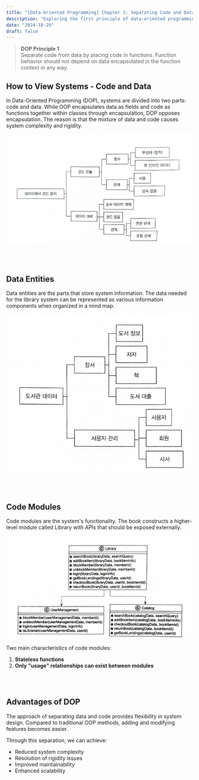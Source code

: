 ```yaml
---
title: "[Data-Oriented Programming] Chapter 2: Separating Code and Data"
description: "Exploring the first principle of data-oriented programming: separating code and data, and examining new perspectives on viewing systems."
date: "2024-10-29"
draft: false
---
```


> **DOP Principle 1**  
> Separate code from data by placing code in functions. Function behavior should not depend on data encapsulated in the function context in any way.

## How to View Systems - Code and Data

In Data-Oriented Programming (DOP), systems are divided into two parts: code and data. While OOP encapsulates data as fields and code as functions together within classes through encapsulation, DOP opposes encapsulation. The reason is that the mixture of data and code causes system complexity and rigidity.

![Diagram showing the difference between Object-Oriented Programming and Data-Oriented Programming](./diagram-1.webp)

<br></br>

## Data Entities

Data entities are the parts that store system information. The data needed for the library system can be represented as various information components when organized in a mind map.

![Mind map diagram showing data components of the library system](./diagram-2.webp)

<br></br>

## Code Modules

Code modules are the system's functionality. The book constructs a higher-level module called Library with APIs that should be exposed externally.

![Architecture diagram showing the code module structure of the library system](./diagram-3.webp)

Two main characteristics of code modules:

1. **Stateless functions**
2. **Only "usage" relationships can exist between modules**

<br></br>

## Advantages of DOP

The approach of separating data and code provides flexibility in system design. Compared to traditional OOP methods, adding and modifying features becomes easier.

Through this separation, we can achieve:
- Reduced system complexity
- Resolution of rigidity issues
- Improved maintainability
- Enhanced scalability